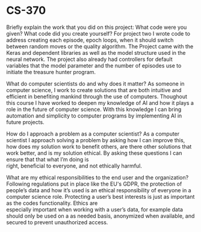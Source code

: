 # CS-370



Briefly explain the work that you did on this project: What code were you given? What code did you create yourself?
  For project two I wrote code to address creating each episode, epoch loops, when it should switch between random moves or the quality algorithm. The Project came with the Keras and dependent libraries as well as the model structure used in the neural network. The project 
  also already had controllers for default variables that the model parameter and the number of episodes use to initiate the treasure hunter program.



What do computer scientists do and why does it matter?
  As someone in computer science, I work to create solutions that are both intuitive and efficient in benefiting mankind through the use of computers. Thoughout this course I have worked to deepen my knowledge of AI and how it plays a role in the future of computer science. 
  With this knowledge I can bring automation and simplicity to computer programs by implementing AI in future projects. 



How do I approach a problem as a computer scientist?
  As a computer scientist I approach solving a problem by asking how I can improve this, how does my solution work to benefit others, are there other solutions that work better, and is my solution ethical. By asking these questions I can ensure that that what I’m doing is     
  right, beneficial to everyone, and not ethically harmful.



What are my ethical responsibilities to the end user and the organization?
  Following regulations put in place like the EU's GDPR, the protection of people’s data and how it’s used is an ethical responsibility of everyone in a computer science role. Protecting a user’s best interests is just as important as the codes functionality. Ethics are  
  especially important when working with a user’s data, for example data should only be used on a as needed basis, anonymized when available, and secured to prevent unauthorized access.
